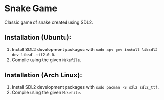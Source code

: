 # Snake Game
Classic game of snake created using SDL2.

## Installation (Ubuntu):
1. Install SDL2 development packages with `sudo apt-get install libsdl2-dev libsdl-ttf2.0-0`.
2. Compile using the given `Makefile`.

## Installation (Arch Linux):
1. Install SDL2 development packages with `sudo pacman -S sdl2 sdl2_ttf`.
2. Compile using the given `Makefile`.
